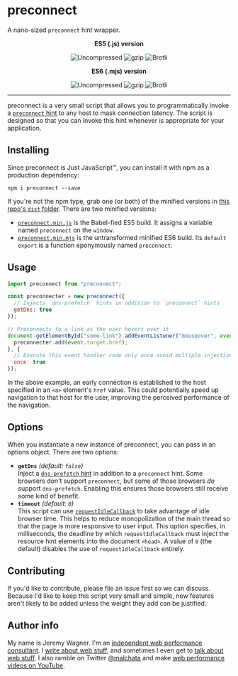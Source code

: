 # preconnect

A nano-sized `preconnect` hint wrapper.

<p align="center">
  <strong>ES5 (.js) version</strong>
</p>
<p align="center">
  <img src="https://img.badgesize.io/malchata/preconnect/master/dist/preconnect.min.js?label=Uncompressed&v2=v2" alt="Uncompressed">&nbsp;<img src="https://img.badgesize.io/malchata/preconnect/master/dist/preconnect.min.js?compression=gzip&label=gzip&v2=v2" alt="gzip">&nbsp;<img src="https://img.badgesize.io/malchata/preconnect/master/dist/preconnect.min.js?compression=brotli&label=brotli&v2=v2" alt="Brotli">
</p>
<p align="center">
  <strong>ES6 (.mjs) version</strong>
</p>
<p align="center">
  <img src="https://img.badgesize.io/malchata/preconnect/master/dist/preconnect.min.mjs?label=Uncompressed&v2=v2" alt="Uncompressed">&nbsp;<img src="https://img.badgesize.io/malchata/preconnect/master/dist/preconnect.min.mjs?compression=gzip&label=gzip&v2=v2" alt="gzip">&nbsp;<img src="https://img.badgesize.io/malchata/preconnect/master/dist/preconnect.min.mjs?compression=brotli&label=brotli&v2=v2" alt="Brotli">
</p>

---

preconnect is a very small script that allows you to programmatically invoke a [`preconnect` hint](https://developers.google.com/web/fundamentals/performance/resource-prioritization#preconnect) to any host to mask connection latency. The script is designed so that you can invoke this hint whenever is appropriate for your application.

## Installing

Since preconnect is Just JavaScript&trade;, you can install it with npm as a production dependency:

```
npm i preconnect --save
```

If you're not the npm type, grab one (or both) of the minified versions in [this repo's `dist` folder](https://github.com/malchata/preconnect/tree/master/dist). There are two minified versions:

- [`preconnect.min.js`](https://raw.githubusercontent.com/malchata/preconnect/master/dist/preconnect.min.js) is the Babel-fied ES5 build. It assigns a variable named `preconnect` on the `window`.
- [`preconnect.min.mjs`](https://raw.githubusercontent.com/malchata/preconnect/master/dist/preconnect.min.mjs) is the untransformed minified ES6 build. Its `default` `export` is a function eponymously named `preconnect`.

## Usage

```javascript
import preconnect from "preconnect";

const preconnecter = new preconnect({
  // Injects `dns-prefetch` hints in addition to `preconnect` hints
  getDns: true
});

// Preconnects to a link as the user hovers over it
document.getElementById("some-link").addEventListener("mouseover", event => {
  preconnecter.add(event.target.href);
}, {
  // Execute this event handler code only once avoid multiple injections of hints
  once: true
});
```

In the above example, an early connection is established to the host specified in an `<a>` element's `href` value. This could potentially speed up navigation to that host for the user, improving the perceived performance of the navigation.

## Options

When you instantiate a new instance of preconnect, you can pass in an options object. There are two options:

- **`getDns`** _(default: `false`)_<br>Inject a [`dns-prefetch` hint](https://developer.mozilla.org/en-US/docs/Learn/Performance/dns-prefetch) in addition to a `preconnect` hint. Some browsers don't support `preconnect`, but some of those browsers _do_ support `dns-prefetch`. Enabling this ensures those browsers still receive some kind of benefit.
- **`timeout`** _(default: `0`)_<br>This script can use [`requestIdleCallback`](https://developer.mozilla.org/en-US/docs/Web/API/Window/requestIdleCallback) to take advantage of idle browser time. This helps to reduce monopolization of the main thread so that the page is more responsive to user input. This option specifies, in milliseconds, the deadline by which `requestIdleCallback` must inject the resource hint elements into the document `<head>`. A value of `0` (the default) disables the use of `requestIdleCallback` entirely.

## Contributing

If you'd like to contribute, please file an issue first so we can discuss. Because I'd like to keep this script very small and simple, new features aren't likely to be added unless the weight they add can be justified.

## Author info

My name is Jeremy Wagner. I'm an [independent web performance consultant](https://jeremy.codes/). I [write about web stuff](https://jeremy.codes/writing/), and sometimes I even get to [talk about web stuff](https://speaking.jeremy.codes/). I also ramble on Twitter [@malchata](https://twitter.com/malchata) and make [web performance videos on YouTube](https://hellforperf.dev/).
